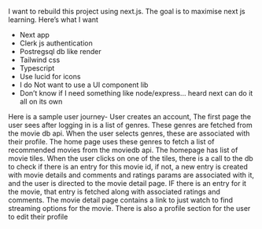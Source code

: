 I want to rebuild this project using next.js. The goal is to maximise next js learning. Here’s what I want

- Next app
- Clerk js authentication
- Postregsql db like render
- Tailwind css
- Typescript
- Use lucid for icons
- I do Not want to use a UI component lib
- Don’t know if I need something like node/express… heard next can do it all on its own

Here is a sample user journey-
User creates an account, The first page the user sees after logging in is a list of genres. These genres are fetched from the movie db api. When the user selects genres, these are associated with their profile. The home page uses these genres to fetch a list of recommended movies from the moviedb api. The homepage has list of movie tiles.
When the user clicks on one of the tiles, there is a call to the db to check if there is an entry for this movie id, if not, a new entry is created with movie details and comments and ratings params are associated with it, and the user is directed to the movie detail page. IF there is an entry for it the movie, that entry is fetched along with associated ratings and comments. The movie detail page contains a link to just watch to find streaming options for the movie. There is also a profile section for the user to edit their profile
